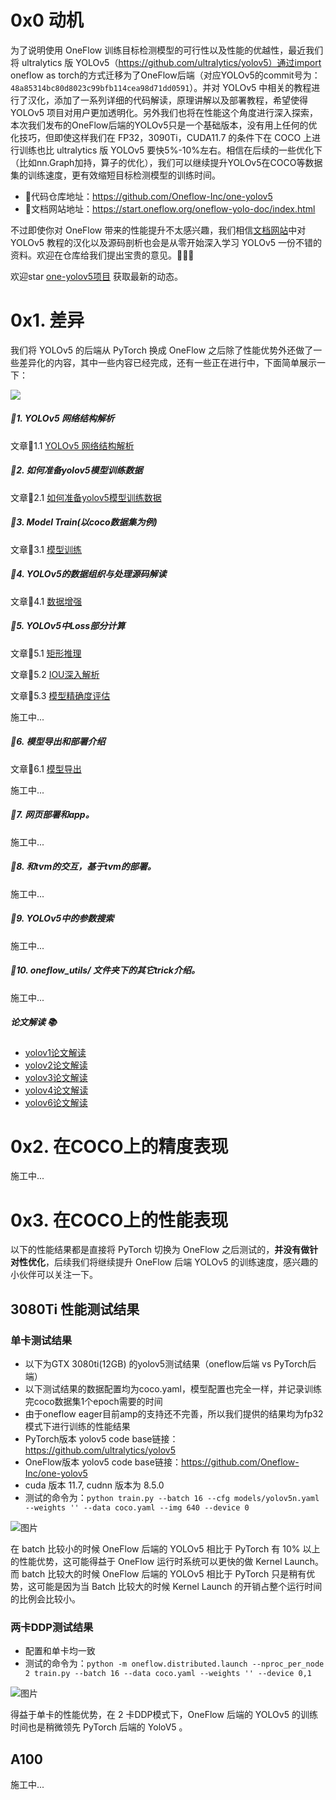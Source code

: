 # 0x0 动机

为了说明使用 OneFlow 训练目标检测模型的可行性以及性能的优越性，最近我们将 ultralytics 版 YOLOv5（https://github.com/ultralytics/yolov5）通过import oneflow as torch的方式迁移为了OneFlow后端（对应YOLOv5的commit号为：`48a85314bc80d8023c99bfb114cea98d71dd0591`）。并对 YOLOv5 中相关的教程进行了汉化，添加了一系列详细的代码解读，原理讲解以及部署教程，希望使得 YOLOv5 项目对用户更加透明化。另外我们也将在性能这个角度进行深入探索，本次我们发布的OneFlow后端的YOLOv5只是一个基础版本，没有用上任何的优化技巧，但即使这样我们在 FP32，3090Ti，CUDA11.7 的条件下在 COCO 上进行训练也比 ultralytics 版 YOLOv5 要快5%-10%左右。相信在后续的一些优化下（比如nn.Graph加持，算子的优化），我们可以继续提升YOLOv5在COCO等数据集的训练速度，更有效缩短目标检测模型的训练时间。

- 🎉代码仓库地址：https://github.com/Oneflow-Inc/one-yolov5
- 🎉文档网站地址：https://start.oneflow.org/oneflow-yolo-doc/index.html

不过即使你对 OneFlow 带来的性能提升不太感兴趣，我们相信[文档网站](https://start.oneflow.org/oneflow-yolo-doc/index.html)中对 YOLOv5 教程的汉化以及源码剖析也会是从零开始深入学习 YOLOv5 一份不错的资料。欢迎在仓库给我们提出宝贵的意见。🌟🌟🌟

欢迎star [one-yolov5项目](https://github.com/Oneflow-Inc/one-yolov5) 获取最新的动态。


# 0x1. 差异

我们将 YOLOv5 的后端从 PyTorch 换成 OneFlow 之后除了性能优势外还做了一些差异化的内容，其中一些内容已经完成，还有一些正在进行中，下面简单展示一下：

![](https://user-images.githubusercontent.com/35585791/196579121-76c6246e-5793-491e-bf96-86dd5ce06290.png)

##### 🌟1. YOLOv5 网络结构解析 

 文章🎉$1.1$  [YOLOv5 网络结构解析](https://start.oneflow.org/oneflow-yolo-doc/tutorials/01_chapter/yolov5_network_structure_analysis.html)

##### 🌟2. 如何准备yolov5模型训练数据    

文章🎉$2.1$ [如何准备yolov5模型训练数据](https://start.oneflow.org/oneflow-yolo-doc/tutorials/02_chapter/how_to_prepare_yolov5_training_data.html)

##### 🌟3. Model Train(以coco数据集为例)

文章🎉$3.1$ [模型训练](https://start.oneflow.org/oneflow-yolo-doc/tutorials/03_chapter/model_train.html)

##### 🌟4. YOLOv5的数据组织与处理源码解读
文章🎉$4.1$ [数据增强](https://start.oneflow.org/oneflow-yolo-doc/tutorials/04_chapter/mosaic.html)

##### 🌟5. YOLOv5中Loss部分计算

文章🎉$5.1$ [矩形推理](https://start.oneflow.org/oneflow-yolo-doc/tutorials/05_chapter/rectangular_reasoning.html)

文章🎉$5.2$ [IOU深入解析](https://start.oneflow.org/oneflow-yolo-doc/tutorials/05_chapter/iou_in-depth_analysis.html)

文章🎉$5.3$ [模型精确度评估](https://start.oneflow.org/oneflow-yolo-doc/tutorials/05_chapter/map_analysis.html)

施工中...

##### 🌟6. 模型导出和部署介绍

文章🎉$6.1$ [模型导出](https://start.oneflow.org/oneflow-yolo-doc/tutorials/06_chapter/export_onnx_tflite_tensorrt.html)

施工中...

##### 🌟7. 网页部署和app。

施工中...

##### 🌟8. 和tvm的交互，基于tvm的部署。

施工中...

##### 🌟9. YOLOv5中的参数搜索

施工中...

##### 🌟10. oneflow_utils/ 文件夹下的其它trick介绍。

施工中...

##### 论文解读 📚
- [yolov1论文解读](https://start.oneflow.org/oneflow-yolo-doc/thesis_interpretation/01_yolo.html)
- [yolov2论文解读](https://start.oneflow.org/oneflow-yolo-doc/thesis_interpretation/02_yolo.html)
- [yolov3论文解读](https://start.oneflow.org/oneflow-yolo-doc/thesis_interpretation/03_yolo.html)
- [yolov4论文解读](https://start.oneflow.org/oneflow-yolo-doc/thesis_interpretation/04_yolo.html)
- [yolov6论文解读](https://start.oneflow.org/oneflow-yolo-doc/thesis_interpretation/06_yolo.html)

# 0x2. 在COCO上的精度表现

施工中...

# 0x3. 在COCO上的性能表现

以下的性能结果都是直接将 PyTorch 切换为 OneFlow 之后测试的，**并没有做针对性优化**，后续我们将继续提升 OneFlow 后端 YOLOv5 的训练速度，感兴趣的小伙伴可以关注一下。
## 3080Ti 性能测试结果

### 单卡测试结果
- 以下为GTX 3080ti(12GB) 的yolov5测试结果（oneflow后端 vs PyTorch后端）
- 以下测试结果的数据配置均为coco.yaml，模型配置也完全一样，并记录训练完coco数据集1个epoch需要的时间
- 由于oneflow eager目前amp的支持还不完善，所以我们提供的结果均为fp32模式下进行训练的性能结果
- PyTorch版本 yolov5 code base链接：https://github.com/ultralytics/yolov5
- OneFlow版本 yolov5 code base链接：https://github.com/Oneflow-Inc/one-yolov5
- cuda 版本 11.7, cudnn 版本为 8.5.0
- 测试的命令为：`python train.py --batch 16 --cfg models/yolov5n.yaml --weights '' --data coco.yaml --img 640 --device 0`


![图片](https://user-images.githubusercontent.com/35585791/196843664-ceaabc3c-aae9-40dc-9972-60254f8b2549.png)

在 batch 比较小的时候 OneFlow 后端的 YOLOv5 相比于 PyTorch 有 10% 以上的性能优势，这可能得益于 OneFlow 运行时系统可以更快的做 Kernel Launch。而 batch 比较大的时候 OneFlow 后端的 YOLOv5 相比于 PyTorch 只是稍有优势，这可能是因为当 Batch 比较大的时候 Kernel Launch 的开销占整个运行时间的比例会比较小。

### 两卡DDP测试结果

- 配置和单卡均一致
- 测试的命令为：`python -m oneflow.distributed.launch --nproc_per_node 2 train.py --batch 16 --data coco.yaml --weights '' --device 0,1`

![图片](https://user-images.githubusercontent.com/35585791/196844299-3f6c169d-4606-4e94-9edb-95c1c8935234.png)

得益于单卡的性能优势，在 2 卡DDP模式下，OneFlow 后端的 YOLOv5 的训练时间也是稍微领先 PyTorch 后端的 YoloV5 。



## A100

施工中...